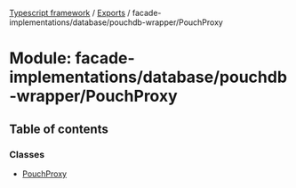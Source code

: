 [Typescript framework](../index.md) / [Exports](../modules.md) / facade-implementations/database/pouchdb-wrapper/PouchProxy

# Module: facade-implementations/database/pouchdb-wrapper/PouchProxy

## Table of contents

### Classes

- [PouchProxy](../classes/facade_implementations_database_pouchdb_wrapper_PouchProxy.PouchProxy.md)
